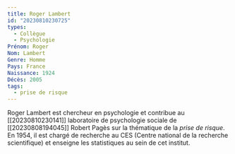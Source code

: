 ```yaml
---
title: Roger Lambert  
id: "20230810230725"
types:
  - Collègue
  - Psychologie
Prénom: Roger
Nom: Lambert 
Genre: Homme
Pays: France
Naissance: 1924
Décès: 2005
tags:
  - prise de risque
---
```


Roger Lambert est chercheur en psychologie et contribue au [[20230810230141]] laboratoire de psychologie sociale de [[20230808194045]] Robert Pagès sur la thématique de  la *prise de risque*. En 1954, il est chargé de recherche au CES (Centre national de la recherche scientifique) et enseigne les statistiques au sein de cet institut.  